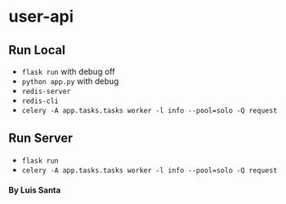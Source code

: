 # user-api

## Run Local

- `flask run` with debug off
- `python app.py` with debug
- `redis-server`
- `redis-cli`
- `celery -A app.tasks.tasks worker -l info --pool=solo -Q request`

## Run Server

- `flask run`
- `celery -A app.tasks.tasks worker -l info --pool=solo -Q request`


#### By Luis Santa
